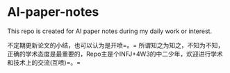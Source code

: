 # AI-paper-notes
This repo is created for AI paper notes during my daily work or interest.

不定期更新论文的小结，也可以认为是开喷=。=
所谓知之为知之，不知为不知，正确的学术态度是最重要的，Repo主是个INFJ+4W3的中二少年，欢迎进行学术和技术上的交流(互喷)=。=

